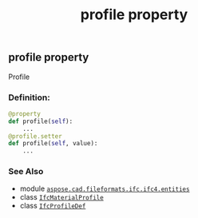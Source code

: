 ﻿---
title: profile property
second_title: Aspose.CAD for Python via .NET API References
description: 
type: docs
weight: 90
url: /aspose.cad.fileformats.ifc.ifc4.entities/ifcmaterialprofile/profile/
is_root: false
---

## profile property


Profile
### Definition:
```python
@property
def profile(self):
    ...
@profile.setter
def profile(self, value):
    ...
```

### See Also
* module [`aspose.cad.fileformats.ifc.ifc4.entities`](../../)
* class [`IfcMaterialProfile`](/cad/python-net/aspose.cad.fileformats.ifc.ifc4.entities/ifcmaterialprofile)
* class [`IfcProfileDef`](/cad/python-net/aspose.cad.fileformats.ifc.ifc4.entities/ifcprofiledef)
